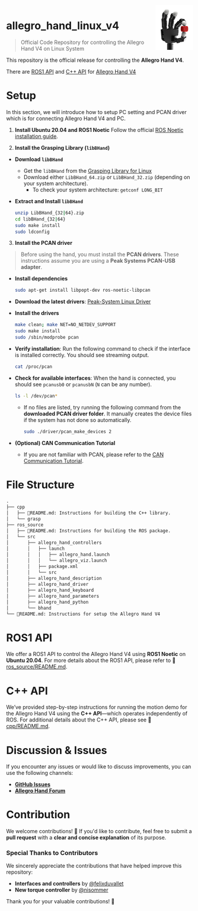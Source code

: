 <img align="right" width="20%" height="20%" src="./asset/allegrohand_v4.png">

# allegro_hand_linux_v4
> Official Code Repository for controlling the Allegro Hand V4 on Linux System

This repository is the official release for controlling the **Allegro Hand V4**.

There are [ROS1 API](./ros_source/) and [C++ API](./cpp/) for [Allegro Hand V4](https://www.allegrohand.com/ah-v4-main)

# Setup

In this section, we will introduce how to setup PC setting and PCAN driver which is for connecting Allegro Hand V4 and PC.

1. **Install Ubuntu 20.04 and ROS1 Noetic**
   Follow the official [ROS Noetic installation guide](https://wiki.ros.org/noetic/Installation/Ubuntu).

2. **Install the Grasping Library (`libBHand`)**

- **Download `libBHand`**
  - Get the `libBHand` from the [Grasping Library for Linux](https://www.allegrohand.com/ah-v4-grasping-library-for-linux)
  - Download either `LibBHand_64.zip` or `LibBHand_32.zip` (depending on your system architecture).
    - To check your system architecture: `getconf LONG_BIT`

- **Extract and Install `libBHand`**
  ```bash
  unzip LibBHand_{32|64}.zip
  cd libBHand_{32|64}
  sudo make install
  sudo ldconfig
  ```

3. **Install the PCAN driver**
  > Before using the hand, you must install the **PCAN drivers**. These instructions assume you are using a **Peak Systems PCAN-USB adapter**.

  - **Install dependencies**

      ```bash
      sudo apt-get install libpopt-dev ros-noetic-libpcan
      ```

  - **Download the latest drivers**: [Peak-System Linux Driver](http://www.peak-system.com/fileadmin/media/linux/index.htm#download)

  - **Install the drivers**

      ```bash
      make clean; make NET=NO_NETDEV_SUPPORT
      sudo make install
      sudo /sbin/modprobe pcan
      ```

  - **Verify installation**: Run the following command to check if the interface is installed correctly. You should see streaming output.

      ```bash
      cat /proc/pcan
      ```

  - **Check for available interfaces**: When the hand is connected, you should see `pcanusb0` or `pcanusbN` (`N` can be any number).

      ```bash
      ls -l /dev/pcan*
      ```

     - If no files are listed, try running the following command from the **downloaded PCAN driver folder**. It manually creates the device files if the system has not done so automatically.
       ```bash
       sudo ./driver/pcan_make_devices 2
       ```

  - **(Optional) CAN Communication Tutorial**
     - If you are not familiar with PCAN, please refer to the [CAN Communication Tutorial](https://www.allegrohand.com/ah-v4-can-communication).


# File Structure

```
.
├── cpp
│   ├── 📃README.md: Instructions for building the C++ library.
│   └── grasp
├── ros_source
│   ├── 📃README.md: Instructions for building the ROS package.
│   └── src
│       ├── allegro_hand_controllers
│       │   ├── launch
│       │   │   ├── allegro_hand.launch
│       │   │   └── allegro_viz.launch
│       │   ├── package.xml
│       │   └── src
│       ├── allegro_hand_description
│       ├── allegro_hand_driver
│       ├── allegro_hand_keyboard
│       ├── allegro_hand_parameters
│       ├── allegro_hand_python
│       └── bhand
└── 📃README.md: Instructions for setup the Allegro Hand V4
```

# ROS1 API

We offer a ROS1 API to control the Allegro Hand V4 using **ROS1 Noetic** on **Ubuntu 20.04**. For more details about the ROS1 API, please refer to 📃[ros_source/README.md](./ros_source/README.md).


# C++ API

We’ve provided step-by-step instructions for running the motion demo for the Allegro Hand V4 using the **C++ API**—which operates independently of ROS. For additional details about the C++ API, please see 📃[cpp/README.md](./cpp/README.md).


# Discussion & Issues

If you encounter any issues or would like to discuss improvements, you can use the following channels:

- [**GitHub Issues**](https://github.com/Wonikrobotics-git/allegro_hand_linux_v4/issues)
- [**Allegro Hand Forum**](https://allegrohand.com/forum)


# Contribution

We welcome contributions! 🚀
If you'd like to contribute, feel free to submit a **pull request** with a **clear and concise explanation** of its purpose.

### **Special Thanks to Contributors**

We sincerely appreciate the contributions that have helped improve this repository:

- **Interfaces and controllers** by [@felixduvallet](https://github.com/felixduvallet)
- **New torque controller** by [@nisommer](https://github.com/nisommer)

Thank you for your valuable contributions! 🙌
